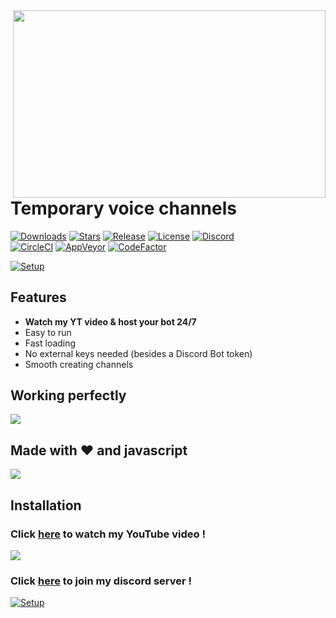 <img align="right" src="https://raw.githubusercontent.com/mrmotchy/stuff/main/Kopie%20von%20Black%20and%20Red%20Gaming%20YouTube%20Channel%20Art.png" height="300" width="500">

# Temporary voice channels

[![Downloads](https://img.shields.io/github/downloads/jagrosh/MusicBot/total.svg)](https://discord.gg/9ZrzNkzeN4)
[![Stars](https://img.shields.io/github/stars/jagrosh/MusicBot.svg)](https://discord.gg/9ZrzNkzeN4)
[![Release](https://img.shields.io/github/release/jagrosh/MusicBot.svg)](https://discord.gg/9ZrzNkzeN4)
[![License](https://img.shields.io/github/license/jagrosh/MusicBot.svg)](https://discord.gg/9ZrzNkzeN4)
[![Discord](https://discordapp.com/api/guilds/147698382092238848/widget.png)](https://discord.gg/9ZrzNkzeN4)<br>
[![CircleCI](https://img.shields.io/circleci/project/github/jagrosh/MusicBot/master.svg)](https://discord.gg/9ZrzNkzeN4)
[![AppVeyor](https://ci.appveyor.com/api/projects/status/gdu6nyte5psj6xfk/branch/master?svg=true)](https://discord.gg/9ZrzNkzeN4)
[![CodeFactor](https://www.codefactor.io/repository/github/jagrosh/musicbot/badge)](https://discord.gg/9ZrzNkzeN4)

[![Setup](http://i.imgur.com/VvXYp5j.png)](https://www.youtube.com/channel/UCmkPzf-eAJsiuCh-5kz4Abw)

## Features
  * **Watch my YT video & host your bot 24/7**
  * Easy to run
  * Fast loading
  * No external keys needed (besides a Discord Bot token)
  * Smooth creating channels

## Working perfectly

![](https://media.giphy.com/media/jIuFgHQjbPyeVJEini/giphy.gif)
  
  
## Made with ❤️ and javascript

![](https://www.deutschlandfunk.de/media/thumbs/f/fd8809a9ea11ff5cf290d79682745fffv1_max_755x425_b3535db83dc50e27c1bb1392364c95a2.jpg?key=5f6454)

## Installation


 ### Click [here](https://www.youtube.com/channel/UCmkPzf-eAJsiuCh-5kz4Abw) to watch my YouTube video !
 ![](https://github.com/mrmotchy/stuff/blob/main/Bild_2021-06-14_181143.png?raw=true)


 ### Click [here](https://dsc.gg/dst74) to join my discord server !

[![Setup](https://github.com/mrmotchy/stuff/blob/main/adada.gif?raw=true)](https://dsc.gg/dst74)
